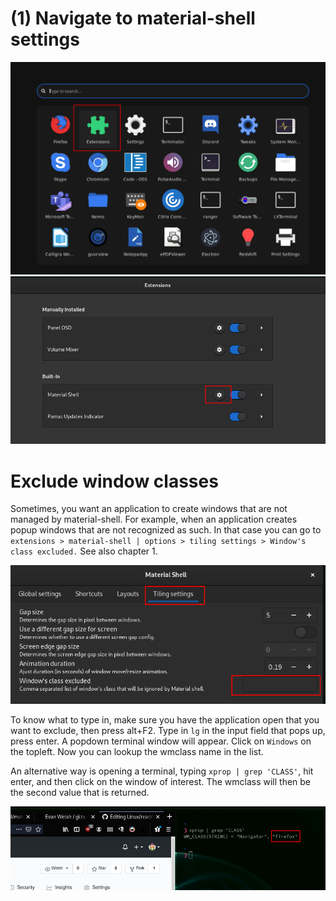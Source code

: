 # (1) Navigate to material-shell settings
![](img/1.png)
![](img/2.png)


# Exclude window classes
Sometimes, you want an application to create windows that are not managed by material-shell. For example, when an application creates popup windows that are not recognized as such. In that case you can go to `extensions > material-shell | options > tiling settings > Window's class excluded.` See also chapter 1.

![](img/3.png)

To know what to type in, make sure you have the application open that you want to exclude, then press alt+F2. Type in `lg` in the input field that pops up, press enter. A popdown terminal window will appear. Click on `Windows` on the topleft. Now you can lookup the wmclass name in the list.

An alternative way is opening a terminal, typing `xprop | grep 'CLASS'`, hit enter, and then click on the window of interest. The wmclass will then be the second value that is returned.

![](img/4.png)
